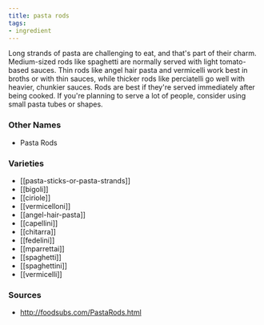 ```yaml
---
title: pasta rods
tags:
- ingredient
---
```

Long strands of pasta are challenging to eat, and that's part of their charm. Medium-sized rods like spaghetti are normally served with light tomato-based sauces. Thin rods like angel hair pasta and vermicelli work best in broths or with thin sauces, while thicker rods like perciatelli go well with heavier, chunkier sauces. Rods are best if they're served immediately after being cooked. If you're planning to serve a lot of people, consider using small pasta tubes or shapes.

### Other Names

* Pasta Rods

### Varieties

* [[pasta-sticks-or-pasta-strands]]
* [[bigoli]]
* [[ciriole]]
* [[vermicelloni]]
* [[angel-hair-pasta]]
* [[capellini]]
* [[chitarra]]
* [[fedelini]]
* [[mparrettai]]
* [[spaghetti]]
* [[spaghettini]]
* [[vermicelli]]

### Sources
* http://foodsubs.com/PastaRods.html
